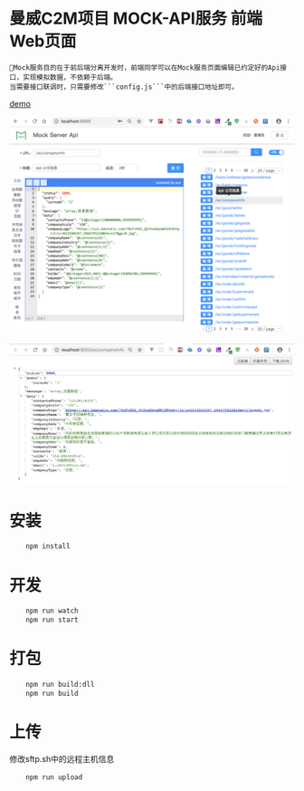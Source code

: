 # 曼威C2M项目 MOCK-API服务 前端Web页面

    Mock服务目的在于前后端分离开发时，前端同学可以在Mock服务页面编辑已约定好的Api接口，实现模拟数据，不依赖于后端。
    当需要接口联调时，只需要修改```config.js```中的后端接口地址即可。

[demo](http://mw.mock.ywzhou.shop)

![](https://raw.githubusercontent.com/ywzhou123/mainiway-react-mock/master/demo/mock_demo_index.png)

![](https://raw.githubusercontent.com/ywzhou123/mainiway-react-mock/master/demo/mock_demo_api.png)

# 安装

```
    npm install
```

# 开发

```
    npm run watch
    npm run start
```

# 打包

```
    npm run build:dll
    npm run build
```

# 上传

修改sftp.sh中的远程主机信息
```
    npm run upload
```